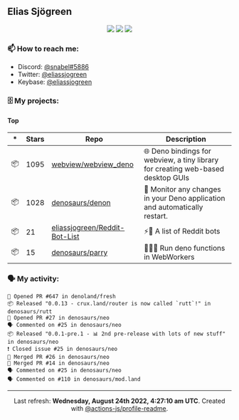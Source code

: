 ## Elias Sjögreen

<p align="center">
  <img src="https://img.shields.io/badge/🎂-dec. 2003-success" />
  <img src="https://img.shields.io/badge/🌎-Stockholm-informational" />
  <img src="https://img.shields.io/badge/👦-He/Him-informational" />
</p>

### 📫 How to reach me:

- Discord: [@snabel#5886](https://discord.com/users/267978757799673866)
- Twitter: [@eliassjogreen](https://twitter.com/eliassjogreen)
- Keybase: [@eliassjogreen](https://keybase.io/eliassjogreen)

### 🗄 My projects:

#### Top
|*|Stars|Repo|Description|
|---|---|---|---|
| 📦 | 1095 | [webview/webview_deno](https://github.com/webview/webview_deno) | 🌐 Deno bindings for webview, a tiny library for creating web-based desktop GUIs |
| 📦 | 1028 | [denosaurs/denon](https://github.com/denosaurs/denon) | 👀 Monitor any changes in your Deno application and automatically restart. |
| 📦 | 21 | [eliassjogreen/Reddit-Bot-List](https://github.com/eliassjogreen/Reddit-Bot-List) | ⚡️🤖 A list of Reddit bots |
| 📦 | 15 | [denosaurs/parry](https://github.com/denosaurs/parry) | 👷🏽‍♂️ Run deno functions in WebWorkers |

### 🗣 My activity:

```
💪 Opened PR #647 in denoland/fresh
📦 Released "0.0.13 - crux.land/router is now called `rutt`!" in denosaurs/rutt
💪 Opened PR #27 in denosaurs/neo
🗣 Commented on #25 in denosaurs/neo
📦 Released "0.0.1-pre.1 - 📊 2nd pre-release with lots of new stuff" in denosaurs/neo
❗️ Closed issue #25 in denosaurs/neo
🎉 Merged PR #26 in denosaurs/neo
🎉 Merged PR #14 in denosaurs/neo
🗣 Commented on #25 in denosaurs/neo
🗣 Commented on #110 in denosaurs/mod.land
```

------------
<p align="center">Last refresh: <b>Wednesday, August 24th 2022, 4:27:10 am UTC</b>. Created with <a href=https://github.com/marketplace/actions/profile-readme>@actions-js/profile-readme</a>.</p>
